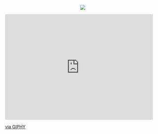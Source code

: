 <p align="center">
   <img src="https://github.com/arth2002/arth2002/blob/main/gif/ezgif.com-gif-maker.gif">
</p>
<iframe src="https://giphy.com/embed/fV0oSDsZ4UgdW" width="480" height="343" frameBorder="0" class="giphy-embed" allowFullScreen></iframe><p><a href="https://giphy.com/gifs/the-matrix-neo-thomas-anderson-fV0oSDsZ4UgdW">via GIPHY</a></p>
